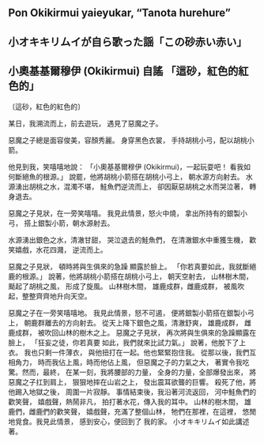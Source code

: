 ## Pon Okikirmui yaieyukar, “Tanota hurehure” 
## 小オキキリムイが自ら歌った謡「この砂赤い赤い」
## 小奧基基爾穆伊 (Okikirmui) 自謠 「這砂，紅色的紅色的」

〔這砂，紅色的紅色的〕

某日，我溯流而上，前去遊玩，
遇見了惡魔之子。

惡魔之子總是面容俊美，容顏秀麗。
身穿黑色衣裳，
手持胡桃小弓，配以胡桃小箭。

他見到我，笑嘻嘻地說：
「小奧基基爾穆伊 (Okikirmui)，一起玩耍吧！
看我如何斷絕魚的根源。」
說罷，他將胡桃小箭搭在胡桃小弓上，
朝水源方向射去。
水源湧出胡桃之水，混濁不堪，
鮭魚們逆流而上，
卻因厭惡胡桃之水而哭泣著，
轉身退去。

惡魔之子見狀，在一旁笑嘻嘻。
我見此情景，怒火中燒，
拿出所持有的銀製小弓，
搭上銀製小箭，朝水源射去。

水源湧出銀色之水，清澈甘甜，
哭泣退去的鮭魚們，
在清澈銀水中重獲生機，
歡笑嬉戲，水花四濺，
逆流而上。

惡魔之子見狀，
頓時將與生俱來的急躁
顯露於臉上。
「你若真要如此，我就斷絕鹿的根源。」
說著，他將胡桃小箭搭在胡桃小弓上，
朝天空射去，
山林樹木間，
颳起了胡桃之風，
形成了旋風。
山林樹木間，
雄鹿成群，雌鹿成群，
被風吹起，整整齊齊地升向天空。

惡魔之子在一旁笑嘻嘻地。
我見此情景，怒不可遏，
便將銀製小箭搭在銀製小弓上，
朝鹿群離去的方向射去。
從天上降下銀色之風，清澈舒爽，
雄鹿成群，
雌鹿成群，
被吹回山林的樹木之上。
惡魔之子見狀，
再次將與生俱來的急躁顯露在臉上，
「狂妄之徒，你若真要
如此，我們就來比試力氣。」
說著，他脫下了上衣。
我也只剩一件薄衣，
與他扭打在一起。他也緊緊抱住我。
從那以後，我們互相角力，
時而我佔上風，時而他佔上風，
但惡魔之子的力氣之大，
著實令我吃驚。然而，最終，
在某一刻，我將腰部的力量，
全身的力量，全部爆發出來，
將惡魔之子扛到肩上，
狠狠地摔在山岩之上，
發出震耳欲聾的巨響。
殺死了他，將他踢入地獄之後，
周圍一片寂靜。
事情結束後，我沿著河流返回，
河中鮭魚們的歡笑聲，
嬉戲聲，熱鬧非凡，
拍打著水花，傳入我的耳中。
山林的樹木間，
雄鹿們，雌鹿們的歡笑聲，
嬉戲聲，充滿了整個山林，
牠們在那裡，在這裡，
悠閒地覓食。我見此情景，
感到安心，便回到了
我的家。
小オキキリムイ如此講述著。

